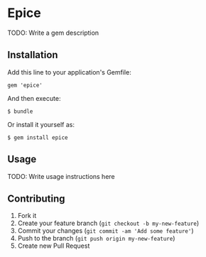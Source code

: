 # Epice

TODO: Write a gem description

## Installation

Add this line to your application's Gemfile:

    gem 'epice'

And then execute:

    $ bundle

Or install it yourself as:

    $ gem install epice

## Usage

TODO: Write usage instructions here

## Contributing

1. Fork it
2. Create your feature branch (`git checkout -b my-new-feature`)
3. Commit your changes (`git commit -am 'Add some feature'`)
4. Push to the branch (`git push origin my-new-feature`)
5. Create new Pull Request
